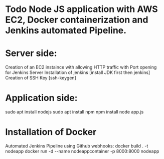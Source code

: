 # Todo Node JS application with AWS EC2, Docker containerization and Jenkins automated Pipeline.

# Server side:
Creation of an EC2 instaince with allowing HTTP traffic with Port opening for Jenkins Server
Installation of jenkins [install JDK first then jenkins]
Creation of SSH Key [ssh-keygen]

# Application side:
sudo apt install nodejs
sudo apt install npm
npm install
node app.js

# Installation of Docker 

Automated Jenkins Pipeline using Github webhooks:
docker build . -t nodeapp
docker run -d --name nodeappcontainer -p 8000:8000 nodeapp
